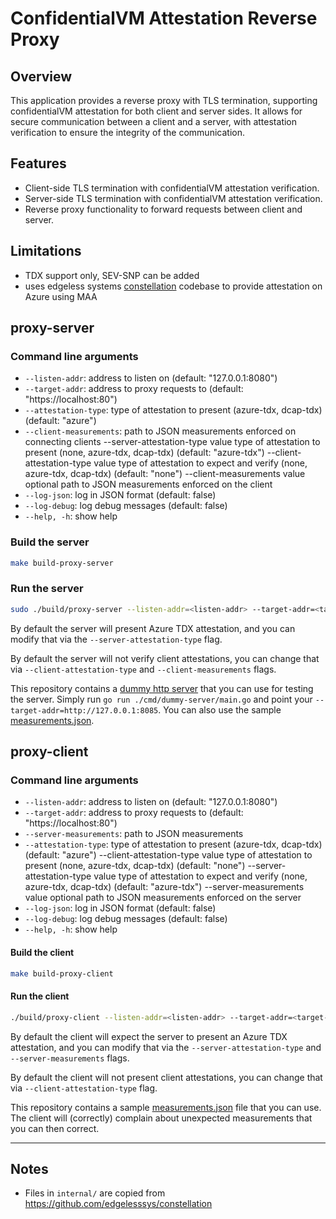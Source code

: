 # ConfidentialVM Attestation Reverse Proxy

## Overview

This application provides a reverse proxy with TLS termination, supporting confidentialVM attestation for both client and server sides. It allows for secure communication between a client and a server, with attestation verification to ensure the integrity of the communication.

## Features

- Client-side TLS termination with confidentialVM attestation verification.
- Server-side TLS termination with confidentialVM attestation verification.
- Reverse proxy functionality to forward requests between client and server.

## Limitations

- TDX support only, SEV-SNP can be added
- uses edgeless systems [constellation](https://github.com/edgelesssys/constellation) codebase to provide attestation on Azure using MAA

## proxy-server

### Command line arguments

- `--listen-addr`: address to listen on (default: "127.0.0.1:8080")
- `--target-addr`: address to proxy requests to (default: "https://localhost:80")
- `--attestation-type`: type of attestation to present (azure-tdx, dcap-tdx) (default: "azure")
- `--client-measurements`: path to JSON measurements enforced on connecting clients
   --server-attestation-type value  type of attestation to present (none, azure-tdx, dcap-tdx) (default: "azure-tdx")
   --client-attestation-type value  type of attestation to expect and verify (none, azure-tdx, dcap-tdx) (default: "none")
   --client-measurements value      optional path to JSON measurements enforced on the client
- `--log-json`: log in JSON format (default: false)
- `--log-debug`: log debug messages (default: false)
- `--help, -h`: show help


### Build the server

```bash
make build-proxy-server
```

### Run the server

```bash
sudo ./build/proxy-server --listen-addr=<listen-addr> --target-addr=<target-addr> [--server-attestation-type=<server-attestation-type>] [--client-attestation-type=<client-attestation-type>] [--client-measurements=<client-measurements>]
```

By default the server will present Azure TDX attestation, and you can modify that via the `--server-attestation-type` flag.

By default the server will not verify client attestations, you can change that via `--client-attestation-type` and `--client-measurements` flags.


This repository contains a [dummy http server](./cmd/dummy-server/main.go) that you can use for testing the server. Simply run `go run ./cmd/dummy-server/main.go` and point your `--target-addr=http://127.0.0.1:8085`. You can also use the sample [measurements.json](./measurements.json).

## proxy-client

### Command line arguments

- `--listen-addr`: address to listen on (default: "127.0.0.1:8080")
- `--target-addr`: address to proxy requests to (default: "https://localhost:80")
- `--server-measurements`: path to JSON measurements
- `--attestation-type`: type of attestation to present (azure-tdx, dcap-tdx) (default: "azure")
   --client-attestation-type value  type of attestation to present (none, azure-tdx, dcap-tdx) (default: "none")
   --server-attestation-type value  type of attestation to expect and verify (none, azure-tdx, dcap-tdx) (default: "azure-tdx")
   --server-measurements value      optional path to JSON measurements enforced on the server
- `--log-json`: log in JSON format (default: false)
- `--log-debug`: log debug messages (default: false)
- `--help, -h`: show help


#### Build the client

```bash
make build-proxy-client
```

#### Run the client

```bash
./build/proxy-client --listen-addr=<listen-addr> --target-addr=<target-addr> --measurements=<measurements-fule> [--attestation-type=<attestation-type>]
```

By default the client will expect the server to present an Azure TDX attestation, and you can modify that via the `--server-attestation-type` and  `--server-measurements` flags.

By default the client will not present client attestations, you can change that via `--client-attestation-type` flag.

This repository contains a sample [measurements.json](./measurements.json) file that you can use. The client will (correctly) complain about unexpected measurements that you can then correct.

---

## Notes

- Files in `internal/` are copied from https://github.com/edgelesssys/constellation

